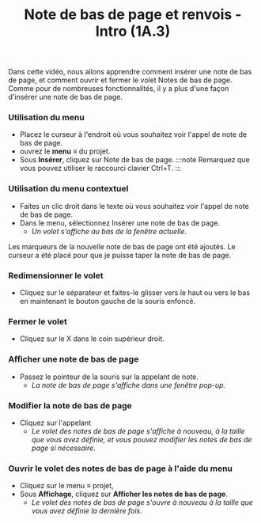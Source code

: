 ﻿---
title: Note de bas de page et renvois - Intro (1A.3)
---
Dans cette vidéo, nous allons apprendre comment insérer une note de bas de page, et comment ouvrir et fermer le volet Notes de bas de page. Comme pour de nombreuses fonctionnalités, il y a plus d'une façon d'insérer une note de bas de page. 
### Utilisation du menu
-  Placez le curseur à l'endroit où vous souhaitez voir l'appel de note de bas de page. 
-  ouvrez le **menu** ≡ du projet. 
-  Sous **Insérer**, cliquez sur Note de bas de page.
:::note
Remarquez que vous pouvez utiliser le raccourci clavier Ctrl+T.
:::
### Utilisation du menu contextuel
-  Faites un clic droit dans le texte où vous souhaitez voir l'appel de note de bas de page. 
-  Dans le menu, sélectionnez Insérer une note de bas de page.   
   - *Un volet s'affiche au bas de la fenêtre actuelle*.  

Les marqueurs de la nouvelle note de bas de page ont été ajoutés. 
Le curseur a été placé pour que je puisse taper la note de bas de page. 
### Redimensionner le volet
-  Cliquez sur le séparateur et faites-le glisser vers le haut ou vers le bas en maintenant le bouton gauche de la souris enfoncé. 
### Fermer le volet
-  Cliquez sur le X dans le coin supérieur droit.
### Afficher une note de bas de page
-  Passez le pointeur de la souris sur la appelant de note.  
   - *La note de bas de page s'affiche dans une fenêtre pop-up.* 
### Modifier la note de bas de page
-  Cliquez sur l'appelant
   -  *Le volet des notes de bas de page s'affiche à nouveau, à la taille que vous avez définie, et vous pouvez modifier les notes de bas de page si nécessaire*.
### Ouvrir le volet des notes de bas de page à l'aide du menu
-  Cliquez sur le menu ≡ projet, 
-  Sous **Affichage**, cliquez sur **Afficher les notes de bas de page**.   
   -  *Le volet des notes de bas de page s'ouvre à nouveau à la taille que vous avez définie la dernière fois*. 

